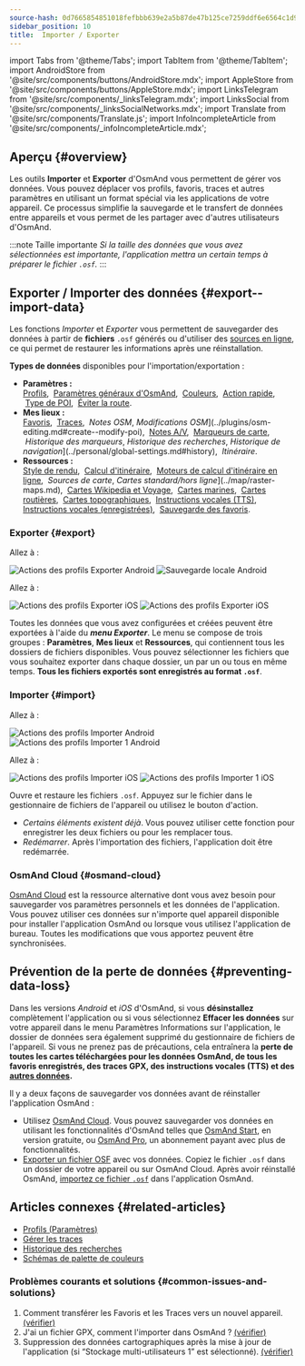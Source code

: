 ```yaml
---
source-hash: 0d7665854851018fefbbb639e2a5b87de47b125ce7259ddf6e6564c1d959eecf
sidebar_position: 10
title:  Importer / Exporter
---
```

import Tabs from '@theme/Tabs';
import TabItem from '@theme/TabItem';
import AndroidStore from '@site/src/components/buttons/AndroidStore.mdx';
import AppleStore from '@site/src/components/buttons/AppleStore.mdx';
import LinksTelegram from '@site/src/components/_linksTelegram.mdx';
import LinksSocial from '@site/src/components/_linksSocialNetworks.mdx';
import Translate from '@site/src/components/Translate.js';
import InfoIncompleteArticle from '@site/src/components/_infoIncompleteArticle.mdx';


## Aperçu {#overview}

Les outils **Importer** et **Exporter** d'OsmAnd vous permettent de gérer vos données. Vous pouvez déplacer vos profils, favoris, traces et autres paramètres en utilisant un format spécial via les applications de votre appareil. Ce processus simplifie la sauvegarde et le transfert de données entre appareils et vous permet de les partager avec d'autres utilisateurs d'OsmAnd.

:::note Taille importante
*Si la taille des données que vous avez sélectionnées est importante, l'application mettra un certain temps à préparer le fichier `.osf`.*
:::


## Exporter / Importer des données {#export--import-data}

Les fonctions *Importer* et *Exporter* vous permettent de sauvegarder des données à partir de **fichiers** `.osf` générés ou d'utiliser des [sources en ligne](../map/raster-maps.md), ce qui permet de restaurer les informations après une réinstallation.

**Types de données** disponibles pour l'importation/exportation :

- **Paramètres :**  
        [Profils](../personal/profiles.md#actions), &nbsp;[Paramètres généraux d'OsmAnd](../personal/global-settings.md), &nbsp;[Couleurs](../personal/color-palette-schemes.md), &nbsp;[Action rapide](../widgets/quick-action.md), &nbsp;[Type de POI](../map/point-layers-on-map.md#poi-types), &nbsp;[Éviter la route](../map/map-context-menu.md#avoid-road).
- **Mes lieux :**  
        [Favoris](../personal/favorites.md#export--import), &nbsp;[Traces](../personal/tracks/manage-tracks.md#import--export-track), &nbsp;*Notes OSM*, *Modifications OSM*](../plugins/osm-editing.md#create--modify-poi), &nbsp;[Notes A/V](../plugins/audio-video-notes.md), &nbsp;[Marqueurs de carte](../personal/markers.md), &nbsp;*Historique des marqueurs*, *Historique des recherches*, *Historique de navigation*](../personal/global-settings.md#history), &nbsp;*Itinéraire*.
- **Ressources :**  
        [Style de rendu](../map/vector-maps.md#custom-map-style), &nbsp;[Calcul d'itinéraire](../navigation/routing/osmand-routing.md), &nbsp;[Moteurs de calcul d'itinéraire en ligne](../navigation/routing/online-routing.md), &nbsp;*Sources de carte*, *Cartes standard/hors ligne*](../map/raster-maps.md), &nbsp;[Cartes Wikipedia et Voyage](../plan-route/travel-guides.md), &nbsp;[Cartes marines](../plugins/nautical-charts.md), &nbsp;[Cartes routières](../map/vector-maps.md#road-style), &nbsp;[Cartes topographiques](../plugins/topography.md), &nbsp;[Instructions vocales (TTS)](../navigation/guidance/voice-navigation.md#tts-text-to-speech), [Instructions vocales (enregistrées)](../navigation/guidance/voice-navigation.md#recorded-voice-prompts), &nbsp;[Sauvegarde des favoris](../personal/favorites.md#automatic-favorites-backup).


### Exporter {#export}

<Tabs groupId="operating-systems" queryString="current-os">

<TabItem value="android" label="Android">

Allez à : *<Translate android="true" ids="shared_string_menu,shared_string_settings,import_export,export_to_file"/>*  

![Actions des profils Exporter Android](@site/static/img/personal/profiles/profile_actions_export_1_andr.png) ![Sauvegarde locale Android](@site/static/img/personal/profiles/profile_actions_export_2_andr.png)  

</TabItem>

<TabItem value="ios" label="iOS">

Allez à : *<Translate ios="true" ids="shared_string_menu,shared_string_settings,local_backup,backup_into_file"/>*

![Actions des profils Exporter iOS](@site/static/img/personal/profiles/profile_actions_export_1_ios.png)   ![Actions des profils Exporter iOS](@site/static/img/personal/profiles/profile_actions_export_2_ios.png)

</TabItem>

</Tabs>

Toutes les données que vous avez configurées et créées peuvent être exportées à l'aide du ***menu Exporter***. Le menu se compose de trois groupes : **Paramètres**, **Mes lieux** et **Ressources**, qui contiennent tous les dossiers de fichiers disponibles. Vous pouvez sélectionner les fichiers que vous souhaitez exporter dans chaque dossier, un par un ou tous en même temps. **Tous les fichiers exportés sont enregistrés au format `.osf`**.  


### Importer {#import}

<Tabs groupId="operating-systems" queryString="current-os">

<TabItem value="android" label="Android">

Allez à : *<Translate android="true" ids="shared_string_menu,shared_string_settings,import_export,shared_string_import"/>*  

![Actions des profils Importer Android](@site/static/img/personal/profiles/profile_actions_import_android.png) ![Actions des profils Importer 1 Android](@site/static/img/personal/profiles/profile_actions_import_1_android.png) 

<!-- ![Profiles Actions Import 2 Android](@site/static/img/personal/profiles/profile_actions_import_2_android.png) -->

</TabItem>

<TabItem value="ios" label="iOS">

Allez à : *<Translate ios="true" ids="shared_string_menu,shared_string_settings,local_backup,restore_from_file"/>*  


![Actions des profils Importer iOS](@site/static/img/personal/profiles/profile_actions_import_ios.png) ![Actions des profils Importer 1 iOS](@site/static/img/personal/profiles/profile_actions_import_1_ios.png) 
<!--  ![Profiles Actions Import 2 iOS](@site/static/img/personal/profiles/profile_actions_import_2_ios.png) -->

</TabItem>

</Tabs>

Ouvre et restaure les fichiers `.osf`. Appuyez sur le fichier dans le gestionnaire de fichiers de l'appareil ou utilisez le bouton d'action.

- *Certains éléments existent déjà*. Vous pouvez utiliser cette fonction pour enregistrer les deux fichiers ou pour les remplacer tous.
- *Redémarrer*. Après l'importation des fichiers, l'application doit être redémarrée.


### OsmAnd Cloud {#osmand-cloud}

[OsmAnd Cloud](../personal/osmand-cloud.md) est la ressource alternative dont vous avez besoin pour sauvegarder vos paramètres personnels et les données de l'application. Vous pouvez utiliser ces données sur n'importe quel appareil disponible pour installer l'application OsmAnd ou lorsque vous utilisez l'application de bureau. Toutes les modifications que vous apportez peuvent être synchronisées.


## Prévention de la perte de données {#preventing-data-loss}

Dans les versions *Android* et *iOS* d'OsmAnd, si vous **désinstallez** complètement l'application ou si vous sélectionnez **Effacer les données** sur votre appareil dans le menu Paramètres Informations sur l'application, le dossier de données sera également supprimé du gestionnaire de fichiers de l'appareil. Si vous ne prenez pas de précautions, cela entraînera la **perte de toutes les cartes téléchargées pour les données OsmAnd, de tous les favoris enregistrés, des traces GPX, des instructions vocales (TTS) et des [autres données](#export--import-data).**

Il y a deux façons de sauvegarder vos données avant de réinstaller l'application OsmAnd :

- Utilisez [OsmAnd Cloud](#osmand-cloud). Vous pouvez sauvegarder vos données en utilisant les fonctionnalités d'OsmAnd telles que [OsmAnd Start](../personal/osmand-cloud.md#osmand-start), en version gratuite, ou [OsmAnd Pro](../purchases/index.md), un abonnement payant avec plus de fonctionnalités.
- [Exporter un fichier OSF](#export) avec vos données. Copiez le fichier `.osf` dans un dossier de votre appareil ou sur OsmAnd Cloud. Après avoir réinstallé OsmAnd, [importez ce fichier `.osf`](#import) dans l'application OsmAnd.


## Articles connexes {#related-articles}

- [Profils (Paramètres)](./profiles.md)
- [Gérer les traces](../personal/tracks/manage-tracks.md#import--export-track)
- [Historique des recherches](../search/search-history.md#export-and-share)
- [Schémas de palette de couleurs](../personal/color-palette-schemes.md)

### Problèmes courants et solutions {#common-issues-and-solutions}

1. Comment transférer les Favoris et les Traces vers un nouvel appareil. [(vérifier)](../troubleshooting/setup.md#how-to-transfer-favorites-and-tracks-to-a-new-device)
2. J'ai un fichier GPX, comment l'importer dans OsmAnd ? [(vérifier)](../troubleshooting/setup.md#i-have-a-gpx-file-how-do-i-import-it-into-osmand)
3. Suppression des données cartographiques après la mise à jour de l'application (si “Stockage multi-utilisateurs 1” est sélectionné). [(vérifier)](../troubleshooting/maps-data#deleting-map-data-after-the-app-update-if-multiuser-storage-1-is-selected)